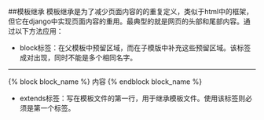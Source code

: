 ##模板继承
模板继承是为了减少页面内容的的重复定义，类似于html中的框架，但它在django中实现页面内容的重用。最典型的就是网页的头部和尾部内容。通过以下方法应用：
* block标签：在父模板中预留区域，而在子模版中补充这些预留区域。该标签成对出现，同时不能是多个相同名字。
***
{% block block_name %}
内容
{% endblock block_name %}
* extends标签：写在模板文件的第一行，用于继承模板文件。使用该标签则必须是第一个标签。
